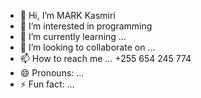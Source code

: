 - 👋 Hi, I’m MARK Kasmiri
- 👀 I’m interested in programming
- 🌱 I’m currently learning ...
- 💞️ I’m looking to collaborate on ...
- 📫 How to reach me ... +255 654 245 774
- 😄 Pronouns: ...
- ⚡ Fun fact: ...

<!---
MAK-Pro24/MAK-Pro24 is a ✨ special ✨ repository because its `README.md` (this file) appears on your GitHub profile.
You can click the Preview link to take a look at your changes.
--->
